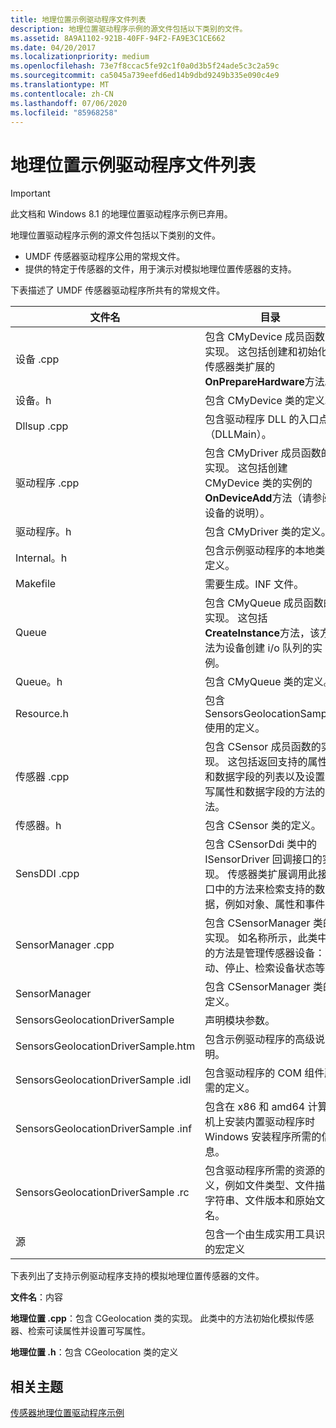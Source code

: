 ```yaml
---
title: 地理位置示例驱动程序文件列表
description: 地理位置驱动程序示例的源文件包括以下类别的文件。
ms.assetid: 8A9A1102-921B-40FF-94F2-FA9E3C1CE662
ms.date: 04/20/2017
ms.localizationpriority: medium
ms.openlocfilehash: 73e7f8ccac5fe92c1f0a0d3b5f24ade5c3c2a59c
ms.sourcegitcommit: ca5045a739eefd6ed14b9dbd9249b335e090c4e9
ms.translationtype: MT
ms.contentlocale: zh-CN
ms.lasthandoff: 07/06/2020
ms.locfileid: "85968258"
---
```

# <a name="geolocation-sample-driver-file-list"></a>地理位置示例驱动程序文件列表

> [!IMPORTANT] 
> 此文档和 Windows 8.1 的地理位置驱动程序示例已弃用。

地理位置驱动程序示例的源文件包括以下类别的文件。

-   UMDF 传感器驱动程序公用的常规文件。
-   提供的特定于传感器的文件，用于演示对模拟地理位置传感器的支持。

下表描述了 UMDF 传感器驱动程序所共有的常规文件。

| 文件名                          | 目录                                                                                                                                                                                                                   |
|------------------------------------|----------------------------------------------------------------------------------------------------------------------------------------------------------------------------------------------------------------------------|
| 设备 .cpp                         | 包含 CMyDevice 成员函数的实现。 这包括创建和初始化传感器类扩展的**OnPrepareHardware**方法。                                                     |
| 设备。h                           | 包含 CMyDevice 类的定义。                                                                                                                                                                             |
| Dllsup .cpp                         | 包含驱动程序 DLL 的入口点（DLLMain）。                                                                                                                                                                           |
| 驱动程序 .cpp                         | 包含 CMyDriver 成员函数的实现。 这包括创建 CMyDevice 类的实例的**OnDeviceAdd**方法（请参阅设备的说明）。                                    |
| 驱动程序。h                           | 包含 CMyDriver 类的定义。                                                                                                                                                                              |
| Internal。h                         | 包含示例驱动程序的本地类型定义。                                                                                                                                                                     |
| Makefile                       | 需要生成。INF 文件。                                                                                                                                                                                            |
| Queue                          | 包含 CMyQueue 成员函数的实现。 这包括**CreateInstance**方法，该方法为设备创建 i/o 队列的实例。                                                       |
| Queue。h                            | 包含 CMyQueue 类的定义。                                                                                                                                                                               |
| Resource.h                         | 包含 SensorsGeolocationSample 使用的定义。                                                                                                                                                               |
| 传感器 .cpp                         | 包含 CSensor 成员函数的实现。 这包括返回支持的属性和数据字段的列表以及设置可写属性和数据字段的方法的方法。              |
| 传感器。h                           | 包含 CSensor 类的定义。                                                                                                                                                                                |
| SensDDI .cpp                        | 包含 CSensorDdi 类中的 ISensorDriver 回调接口的实现。 传感器类扩展调用此接口中的方法来检索支持的数据，例如对象、属性和事件。 |
| SensorManager .cpp                  | 包含 CSensorManager 类的实现。 如名称所示，此类中的方法是管理传感器设备：启动、停止、检索设备状态等。                        |
| SensorManager                    | 包含 CSensorManager 类的定义。                                                                                                                                                                       |
| SensorsGeolocationDriverSample | 声明模块参数。                                                                                                                                                                                            |
| SensorsGeolocationDriverSample.htm | 包含示例驱动程序的高级说明。                                                                                                                                                                    |
| SensorsGeolocationDriverSample .idl | 包含驱动程序的 COM 组件所需的定义。                                                                                                                                                         |
| SensorsGeolocationDriverSample .inf | 包含在 x86 和 amd64 计算机上安装内置驱动程序时 Windows 安装程序所需的信息。                                                                                                        |
| SensorsGeolocationDriverSample .rc  | 包含驱动程序所需的资源的定义，例如文件类型、文件描述字符串、文件版本和原始文件名。                                                                             |
| 源                            | 包含一个由生成实用工具识别的宏定义                                                                                                                                            |

 

下表列出了支持示例驱动程序支持的模拟地理位置传感器的文件。

**文件名**：内容

**地理位置 .cpp**：包含 CGeolocation 类的实现。 此类中的方法初始化模拟传感器、检索可读属性并设置可写属性。

**地理位置 .h**：包含 CGeolocation 类的定义


 

## <a name="related-topics"></a>相关主题
[传感器地理位置驱动程序示例](sensors-geolocation-driver-sample.md)  



